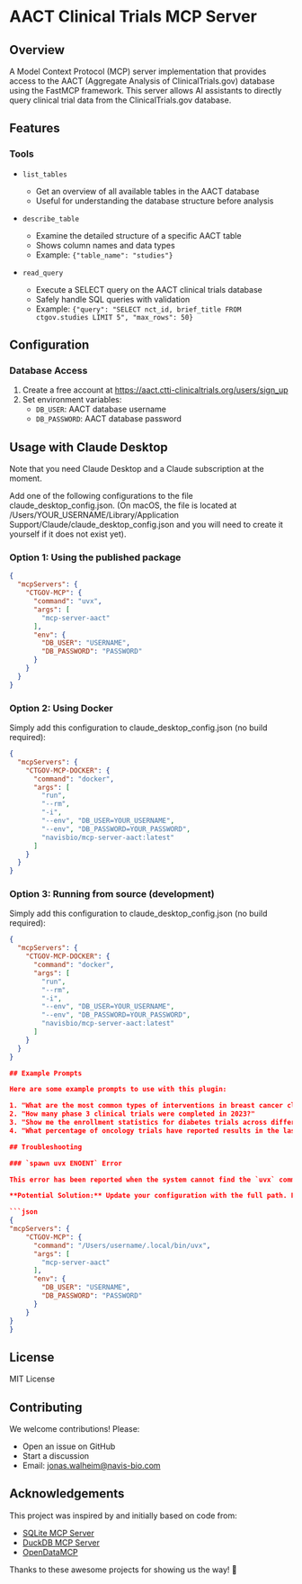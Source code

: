 # AACT Clinical Trials MCP Server

## Overview
A Model Context Protocol (MCP) server implementation that provides access to the AACT (Aggregate Analysis of ClinicalTrials.gov) database using the FastMCP framework. This server allows AI assistants to directly query clinical trial data from the ClinicalTrials.gov database.

## Features

### Tools

- `list_tables`
   - Get an overview of all available tables in the AACT database
   - Useful for understanding the database structure before analysis

- `describe_table`
   - Examine the detailed structure of a specific AACT table
   - Shows column names and data types
   - Example: `{"table_name": "studies"}`

- `read_query`
   - Execute a SELECT query on the AACT clinical trials database
   - Safely handle SQL queries with validation
   - Example: `{"query": "SELECT nct_id, brief_title FROM ctgov.studies LIMIT 5", "max_rows": 50}`

## Configuration

### Database Access
1. Create a free account at https://aact.ctti-clinicaltrials.org/users/sign_up
2. Set environment variables:
   - `DB_USER`: AACT database username
   - `DB_PASSWORD`: AACT database password

## Usage with Claude Desktop

Note that you need Claude Desktop and a Claude subscription at the moment. 

Add one of the following configurations to the file claude_desktop_config.json. (On macOS, the file is located at /Users/YOUR_USERNAME/Library/Application Support/Claude/claude_desktop_config.json and you will need to create it yourself if it does not exist yet).

### Option 1: Using the published package
```json
{
  "mcpServers": {
    "CTGOV-MCP": {
      "command": "uvx",
      "args": [
        "mcp-server-aact"
      ],
      "env": {
        "DB_USER": "USERNAME",
        "DB_PASSWORD": "PASSWORD"
      }
    }
  }
}
```

### Option 2: Using Docker

Simply add this configuration to claude_desktop_config.json (no build required):
```json
{
  "mcpServers": {
    "CTGOV-MCP-DOCKER": {
      "command": "docker",
      "args": [
        "run",
        "--rm",
        "-i",
        "--env", "DB_USER=YOUR_USERNAME",
        "--env", "DB_PASSWORD=YOUR_PASSWORD",
        "navisbio/mcp-server-aact:latest"
      ]
    }
  }
}
```

### Option 3: Running from source (development)

Simply add this configuration to claude_desktop_config.json (no build required):
```json
{
  "mcpServers": {
    "CTGOV-MCP-DOCKER": {
      "command": "docker",
      "args": [
        "run",
        "--rm",
        "-i",
        "--env", "DB_USER=YOUR_USERNAME",
        "--env", "DB_PASSWORD=YOUR_PASSWORD",
        "navisbio/mcp-server-aact:latest"
      ]
    }
  }
}

## Example Prompts

Here are some example prompts to use with this plugin:

1. "What are the most common types of interventions in breast cancer clinical trials?"
2. "How many phase 3 clinical trials were completed in 2023?"
3. "Show me the enrollment statistics for diabetes trials across different countries"
4. "What percentage of oncology trials have reported results in the last 5 years?"

## Troubleshooting

### `spawn uvx ENOENT` Error

This error has been reported when the system cannot find the `uvx` command which might happen when `uvx` is installed in a non-standard location (like `~/.local/bin/`).

**Potential Solution:** Update your configuration with the full path. For example:

```json
{
"mcpServers": {
    "CTGOV-MCP": {
      "command": "/Users/username/.local/bin/uvx",
      "args": [
        "mcp-server-aact"
      ],
      "env": {
        "DB_USER": "USERNAME",
        "DB_PASSWORD": "PASSWORD"
      }
    }
}
}
```



## License
MIT License

## Contributing
We welcome contributions! Please:
- Open an issue on GitHub
- Start a discussion
- Email: jonas.walheim@navis-bio.com

## Acknowledgements

This project was inspired by and initially based on code from:
- [SQLite MCP Server](https://github.com/modelcontextprotocol/servers/tree/main/src/sqlite)
- [DuckDB MCP Server](https://github.com/ktanaka101/mcp-server-duckdb/tree/main)
- [OpenDataMCP](https://github.com/OpenDataMCP/OpenDataMCP)

Thanks to these awesome projects for showing us the way! 🙌

